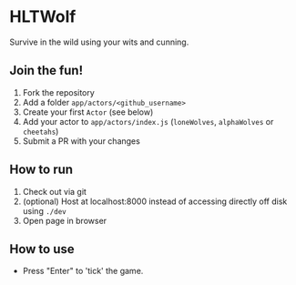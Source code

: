 HLTWolf
=======

Survive in the wild using your wits and cunning.

Join the fun!
-------------

1. Fork the repository
2. Add a folder `app/actors/<github_username>`
3. Create your first `Actor` (see below)
4. Add your actor to `app/actors/index.js` (`loneWolves`, `alphaWolves` or `cheetahs`)
5. Submit a PR with your changes

How to run
----------

1. Check out via git
2. (optional) Host at localhost:8000 instead of accessing directly off disk using `./dev`
3. Open page in browser

How to use
----------

* Press "Enter" to 'tick' the game.
